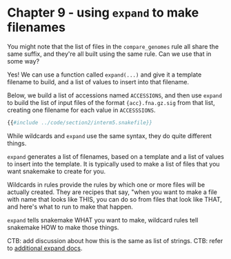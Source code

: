# Chapter 9 - using `expand` to make filenames

You might note that the list of files in the `compare_genomes` rule
all share the same suffix, and they're all built using the same rule.
Can we use that in some way?

Yes! We can use a function called `expand(...)` and give it a template
filename to build, and a list of values to insert into that filename.

Below, we build a list of accessions named `ACCESSIONS`, and then use
`expand` to build the list of input files of the format `{acc}.fna.gz.sig`
from that list, creating one filename for each value in `ACCESSSIONS`.

```python
{{#include ../code/section2/interm5.snakefile}}
```

While wildcards and `expand` use the same syntax, they do quite different
things.

`expand` generates a list of filenames, based on a template and a list
of values to insert into the template. It is typically used to make a
list of files that you want snakemake to create for you.

Wildcards in rules provide the rules by which one or more files will
be actually created. They are recipes that say, "when you want to make
a file with name that looks like THIS, you can do so from files that
look like THAT, and here's what to run to make that happen.

`expand` tells snakemake WHAT you want to make, wildcard rules tell
snakemake HOW to make those things.

CTB: add discussion about how this is the same as list of strings.
CTB: refer to [additional expand docs](beginner+/expand.md).
